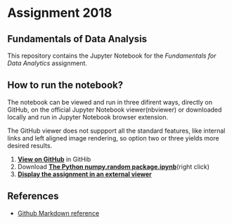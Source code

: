 # Assignment 2018
## Fundamentals of Data Analysis

This repository contains the Jupyter Notebook for the _Fundamentals for Data Analytics_ assignment.

## How to run the notebook?

The notebook can be viewed and run in three difirent ways, directly on GitHub, on the official Jupyter Notebook viewer(nbviewer) or downloaded locally and run in Jupyter Notebook browser extension.

The GitHub viewer does not suppport all the standard features, like internal links and left aligned image rendering, so option two or three yields more desired results.

1. __[View on GitHub](Anscombes_Quartet_dataset.ipynb)__ in GitHib
1. Download __[The Python numpy.random package.ipynb](https://raw.githubusercontent.com/G00364778/52446_assignments/master/Anscombes_Quartet_dataset.ipynb)__(right click)
1. __[Display the assignment in an external viewer](https://nbviewer.jupyter.org/github/G00364778/52446_assignments/blob/master/Anscombes_Quartet_dataset.ipynb)__

## References
- [Github Markdown reference](https://guides.github.com/features/mastering-markdown/)
